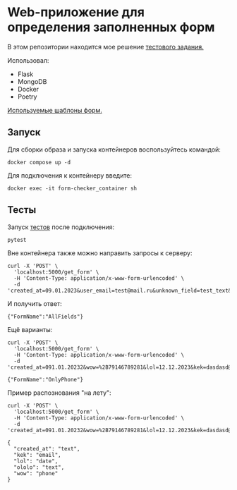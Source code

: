 # Web-приложение для определения заполненных форм

В этом репозитории находится мое решение [тестового задания.](task_description.md)

Использовал:
- Flask
- MongoDB
- Docker
- Poetry

[Используемые шаблоны форм.](db/forms.json)

## Запуск

Для сборки образа и запуска контейнеров воспользуйтесь командой:
```commandline
docker compose up -d
```
Для подключения к контейнеру введите:
```commandline
docker exec -it form-checker_container sh
```
## Тесты
Запуск [тестов](tests/test_app.py) после подключения:
```commandline
pytest
```
Вне контейнера также можно направить запросы к серверу:
```commandline
curl -X 'POST' \
  'localhost:5000/get_form' \
  -H 'Content-Type: application/x-www-form-urlencoded' \
  -d 'created_at=09.01.2023&user_email=test@mail.ru&unknown_field=test_text&user_phone=%2B79146789281'
```
И получить ответ:
```commandline
{"FormName":"AllFields"}
```
Ещё варианты:
```commandline
curl -X 'POST' \
  'localhost:5000/get_form' \
  -H 'Content-Type: application/x-www-form-urlencoded' \
  -d 'created_at=091.01.20232&wow=%2B79146789281&lol=12.12.2023&kek=dasdasd@mail.io&ololo=24234sdfsdf&user_phone=%2B79146789281'
```
```commandline
{"FormName":"OnlyPhone"}
```
Пример распознования "на лету":
```commandline
curl -X 'POST' \
  'localhost:5000/get_form' \
  -H 'Content-Type: application/x-www-form-urlencoded' \
  -d 'created_at=091.01.20232&wow=%2B79146789281&lol=12.12.2023&kek=dasdasd@mail.io&ololo=24234sdfsdf'
```
```commandline
{
  "created_at": "text",
  "kek": "email",
  "lol": "date",
  "ololo": "text",
  "wow": "phone"
}
```